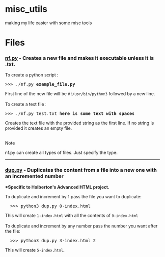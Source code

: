 
# misc_utils
making my life easier with some misc tools

# Files


### [**nf.py**](./nf.py) - Creates a new file and makes it executable unless it is .txt.

To create a python script :
<pre>
>>> ./nf.py <b>example_file.py</b>
</pre>
First line of the new file will be `#!/usr/bin/python3` followed by a new line.
<br><br>
To create a text file :
<pre>
>>> ./nf.py test.txt <b>here is some text with spaces</b>
</pre>
Creates the text file with the provided string as the first line.
If no string is provided it creates an empty file.
<br><br>

>[!NOTE]
> nf.py can create all types of files. Just specify the type.
<hr>

### [**dup.py**](./dup.py) - Duplicates the content from a file into a new one with an incremented number

<b>*Specific to Holberton's Advanced HTML project.</b>

To duplicate and increment by 1 pass the file you want to duplicate:
<pre>
  >>> python3 dup.py 0-index.html
</pre>
This will create `1-index.html` with all the contents of `0-index.html`
<br><br>
To duplicate and increment by any number pass the number you want after the file:
<pre>
  >>> python3 dup.py 3-index.html 2
</pre>
This will create `5-index.html`.
